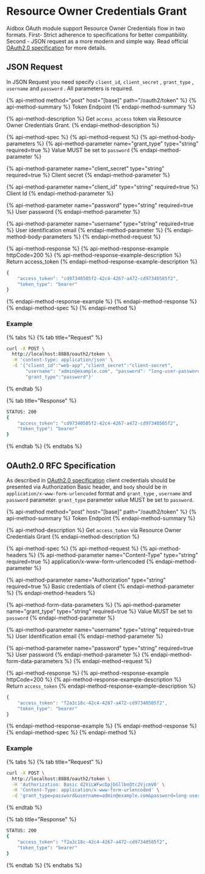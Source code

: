 # Resource Owner Credentials Grant

Aidbox OAuth module support Resource Owner Credentials flow in two formats. First- Strict adherence to specifications for better compatibility. Second - JSON request as a more modern and simple way. Read official [OAuth2.0 specification](https://tools.ietf.org/html/rfc6749#section-4.3) for more details.

## JSON Request

In JSON Request you need specify `client_id`, `client_secret` ,  `grant_type` ,  `username` and `password` .  All parameters is required.

{% api-method method="post" host="\[base\]" path="/oauth2/token" %}
{% api-method-summary %}
Token Endpoint
{% endapi-method-summary %}

{% api-method-description %}
Get `access_access` token via Resource Owner Credentials Grant.
{% endapi-method-description %}

{% api-method-spec %}
{% api-method-request %}
{% api-method-body-parameters %}
{% api-method-parameter name="grant\_type" type="string" required=true %}
Value MUST be set to `password`
{% endapi-method-parameter %}

{% api-method-parameter name="client\_secret" type="string" required=true %}
Client secret
{% endapi-method-parameter %}

{% api-method-parameter name="client\_id" type="string" required=true %}
Client Id
{% endapi-method-parameter %}

{% api-method-parameter name="password" type="string" required=true %}
User password
{% endapi-method-parameter %}

{% api-method-parameter name="username" type="string" required=true %}
User identification email
{% endapi-method-parameter %}
{% endapi-method-body-parameters %}
{% endapi-method-request %}

{% api-method-response %}
{% api-method-response-example httpCode=200 %}
{% api-method-response-example-description %}
Return access\_token
{% endapi-method-response-example-description %}

```javascript
{
    "access_token": "cd97340505f2-42c4-4267-a472-cd97340505f2",
    "token_type": "bearer"
}
```
{% endapi-method-response-example %}
{% endapi-method-response %}
{% endapi-method-spec %}
{% endapi-method %}

### Example

{% tabs %}
{% tab title="Request" %}
```bash
curl -X POST \
  http://localhost:8888/oauth2/token \
  -H 'content-type: application/json' \
  -d '{"client_id":"web-app","client_secret":"client-secret", 
       "username": "admin@example.com", "password": "long-user-password",
       "grant_type":"password"}'
```
{% endtab %}

{% tab title="Response" %}
```bash
STATUS: 200
{
    "access_token": "cd97340505f2-42c4-4267-a472-cd97340505f2",
    "token_type": "bearer"
}
```
{% endtab %}
{% endtabs %}

## OAuth2.0 RFC Specification

As described in [OAuth2.0 specification](https://tools.ietf.org/html/rfc6749#section-4.4) client credentials  should be presented via Authorization Basic header, and `body` should be in `application/x-www-form-urlencoded` format  and `grant_type` , `username` and `password` parameter. `grant_type` parameter value MUST be set to `password`.

{% api-method method="post" host="\[base\]" path="/oauth2/token" %}
{% api-method-summary %}
Token Endpoint
{% endapi-method-summary %}

{% api-method-description %}
Get `access_token` via Resource Owner Credentials Grant
{% endapi-method-description %}

{% api-method-spec %}
{% api-method-request %}
{% api-method-headers %}
{% api-method-parameter name="Content-Type" type="string" required=true %}
application/x-www-form-urlencoded
{% endapi-method-parameter %}

{% api-method-parameter name="Authorization" type="string" required=true %}
Basic credentials of client
{% endapi-method-parameter %}
{% endapi-method-headers %}

{% api-method-form-data-parameters %}
{% api-method-parameter name="grant\_type" type="string" required=true %}
Value MUST be set to `password`
{% endapi-method-parameter %}

{% api-method-parameter name="username" type="string" required=true %}
User Identification email
{% endapi-method-parameter %}

{% api-method-parameter name="password" type="string" required=true %}
User password
{% endapi-method-parameter %}
{% endapi-method-form-data-parameters %}
{% endapi-method-request %}

{% api-method-response %}
{% api-method-response-example httpCode=200 %}
{% api-method-response-example-description %}
Return `access_token`
{% endapi-method-response-example-description %}

```javascript
{
    "access_token": "f2a3c18c-42c4-4267-a472-cd97340505f2",
    "token_type": "bearer"
}
```
{% endapi-method-response-example %}
{% endapi-method-response %}
{% endapi-method-spec %}
{% endapi-method %}

### Example

{% tabs %}
{% tab title="Request" %}
```bash
curl -X POST \
  http://localhost:8888/oauth2/token \
  -H 'Authorization: Basic d2ViLWFwcDpjbGllbnQtc2VjcmV0' \
  -H 'Content-Type: application/x-www-form-urlencoded' \
  -d 'grant_type=password&username=admin@example.com&password=long-user-password'
```
{% endtab %}

{% tab title="Response" %}
```bash
STATUS: 200
{
    "access_token": "f2a3c18c-42c4-4267-a472-cd97340505f2",
    "token_type": "bearer"
}
```
{% endtab %}
{% endtabs %}



